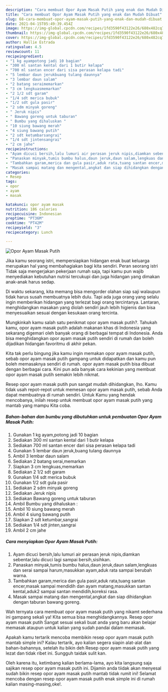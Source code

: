 ```yaml
---
description: "Cara membuat Opor Ayam Masak Putih yang enak dan Mudah Dibuat"
title: "Cara membuat Opor Ayam Masak Putih yang enak dan Mudah Dibuat"
slug: 68-cara-membuat-opor-ayam-masak-putih-yang-enak-dan-mudah-dibuat
date: 2021-04-15T05:49:39.454Z
image: https://img-global.cpcdn.com/recipes/1fd3590f43122e26/680x482cq70/opor-ayam-masak-putih-foto-resep-utama.jpg
thumbnail: https://img-global.cpcdn.com/recipes/1fd3590f43122e26/680x482cq70/opor-ayam-masak-putih-foto-resep-utama.jpg
cover: https://img-global.cpcdn.com/recipes/1fd3590f43122e26/680x482cq70/opor-ayam-masak-putih-foto-resep-utama.jpg
author: Hallie Estrada
ratingvalue: 4.5
reviewcount: 11
recipeingredient:
- "1 kg ayampotong jadi 10 bagian"
- "300 ml santan kental dari 1 butir kelapa"
- "700 ml santan encer dari sisa perasan kelapa tadi"
- "5 lembar daun jerukbuang tulang daunnya"
- "3 lembar daun salam"
- "2 batang seraimemarkan"
- "3 cm lengkuasmemarkan"
- "2 1/2 sdt garam"
- "1/4 sdt merica bubuk"
- "1/2 sdt gula pasir"
- "2 sdm minyak goreng"
- " Jeruk nipis"
- " Bawang goreng untuk taburan"
- " Bumbu yang dihaluskan "
- "10 siung bawang merah"
- "4 siung bawang putih"
- "2 sdt ketumbarsangrai"
- "1/4 sdt jintensangrai"
- "2 cm jahe"
recipeinstructions:
- "Ayam dicuci bersih,lalu lumuri air perasan jeruk nipis,diamkan sebentar,lalu dicuci lagi sampai bersih,sisihkan."
- "Panaskan minyak,tumis bumbu halus,daun jeruk,daun salam,lengkuas dan serai sampai harum,masukkan ayam,aduk rata sampai berubah warna."
- "Tambahkan garam,merica dan gula pasir,aduk rata,tuang santan encer,masak sampai mendidih dan ayam matang,masukkan santan kental,aduk2 sampai santan mendidih,koreksi rasa."
- "Masak sampai matang dan mengental,angkat dan siap dihidangkan dengan taburan bawang goreng."
categories:
- Resep
tags:
- opor
- ayam
- masak

katakunci: opor ayam masak 
nutrition: 186 calories
recipecuisine: Indonesian
preptime: "PT36M"
cooktime: "PT42M"
recipeyield: "3"
recipecategory: Lunch

---
```



![Opor Ayam Masak Putih](https://img-global.cpcdn.com/recipes/1fd3590f43122e26/680x482cq70/opor-ayam-masak-putih-foto-resep-utama.jpg)

Jika kamu seorang istri, mempersiapkan hidangan enak buat keluarga merupakan hal yang membahagiakan bagi kita sendiri. Peran seorang istri Tidak saja mengerjakan pekerjaan rumah saja, tapi kamu pun wajib menyediakan kebutuhan nutrisi tercukupi dan juga hidangan yang dimakan anak-anak harus sedap.

Di waktu  sekarang, kita memang bisa mengorder olahan siap saji walaupun tidak harus susah membuatnya lebih dulu. Tapi ada juga orang yang selalu ingin memberikan hidangan yang terlezat bagi orang tercintanya. Lantaran, menghidangkan masakan yang diolah sendiri jauh lebih higienis dan bisa menyesuaikan sesuai dengan kesukaan orang tercinta. 



Mungkinkah kamu salah satu penikmat opor ayam masak putih?. Tahukah kamu, opor ayam masak putih adalah makanan khas di Indonesia yang sekarang digemari oleh banyak orang di berbagai tempat di Indonesia. Anda bisa menghidangkan opor ayam masak putih sendiri di rumah dan boleh dijadikan hidangan favoritmu di akhir pekan.

Kita tak perlu bingung jika kamu ingin memakan opor ayam masak putih, sebab opor ayam masak putih gampang untuk didapatkan dan kamu pun boleh memasaknya sendiri di rumah. opor ayam masak putih bisa dibuat dengan berbagai cara. Kini pun ada banyak cara kekinian yang membuat opor ayam masak putih semakin lebih nikmat.

Resep opor ayam masak putih pun sangat mudah dihidangkan, lho. Kamu tidak usah repot-repot untuk memesan opor ayam masak putih, sebab Anda dapat membuatnya di rumah sendiri. Untuk Kamu yang hendak mencobanya, inilah resep untuk membuat opor ayam masak putih yang mantab yang mampu Kita coba.

<!--inarticleads1-->

##### Bahan-bahan dan bumbu yang dibutuhkan untuk pembuatan Opor Ayam Masak Putih:

1. Gunakan 1 kg ayam,potong jadi 10 bagian
1. Sediakan 300 ml santan kental dari 1 butir kelapa
1. Sediakan 700 ml santan encer dari sisa perasan kelapa tadi
1. Gunakan 5 lembar daun jeruk,buang tulang daunnya
1. Ambil 3 lembar daun salam
1. Sediakan 2 batang serai,memarkan
1. Siapkan 3 cm lengkuas,memarkan
1. Sediakan 2 1/2 sdt garam
1. Gunakan 1/4 sdt merica bubuk
1. Gunakan 1/2 sdt gula pasir
1. Sediakan 2 sdm minyak goreng
1. Sediakan  Jeruk nipis
1. Sediakan  Bawang goreng untuk taburan
1. Ambil  Bumbu yang dihaluskan :
1. Ambil 10 siung bawang merah
1. Ambil 4 siung bawang putih
1. Siapkan 2 sdt ketumbar,sangrai
1. Sediakan 1/4 sdt jinten,sangrai
1. Ambil 2 cm jahe




<!--inarticleads2-->

##### Cara menyiapkan Opor Ayam Masak Putih:

1. Ayam dicuci bersih,lalu lumuri air perasan jeruk nipis,diamkan sebentar,lalu dicuci lagi sampai bersih,sisihkan.
1. Panaskan minyak,tumis bumbu halus,daun jeruk,daun salam,lengkuas dan serai sampai harum,masukkan ayam,aduk rata sampai berubah warna.
1. Tambahkan garam,merica dan gula pasir,aduk rata,tuang santan encer,masak sampai mendidih dan ayam matang,masukkan santan kental,aduk2 sampai santan mendidih,koreksi rasa.
1. Masak sampai matang dan mengental,angkat dan siap dihidangkan dengan taburan bawang goreng.




Wah ternyata cara membuat opor ayam masak putih yang nikamt sederhana ini gampang sekali ya! Kita semua bisa menghidangkannya. Resep opor ayam masak putih Sangat sesuai sekali buat anda yang baru akan belajar memasak ataupun untuk kalian yang sudah pandai dalam memasak.

Apakah kamu tertarik mencoba membikin resep opor ayam masak putih mantab simple ini? Kalau tertarik, ayo kalian segera siapin alat-alat dan bahan-bahannya, setelah itu bikin deh Resep opor ayam masak putih yang lezat dan tidak ribet ini. Sungguh taidak sulit kan. 

Oleh karena itu, ketimbang kalian berlama-lama, ayo kita langsung saja sajikan resep opor ayam masak putih ini. Dijamin anda tiidak akan menyesal sudah bikin resep opor ayam masak putih mantab tidak rumit ini! Selamat mencoba dengan resep opor ayam masak putih enak simple ini di rumah kalian masing-masing,oke!.

